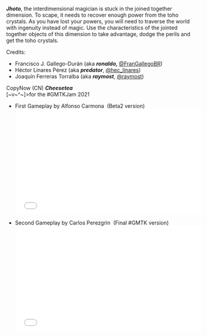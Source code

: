 <p><strong><em>Jhoto</em></strong>, the interdimensional magician is stuck in the joined together dimension. To scape, it needs to recover enough power from the toho crystals. As you have lost your powers, you will need to traverse the world with ingenuity instead of magic. Use the characteristics of the jointed together objects of this dimension to take advantage, dodge the perils and get the toho crystals.&nbsp;</p>
<p>Credits:</p>
<ul><li>Francisco J. Gallego-Durán (aka <strong><em>ronaldo,&nbsp;</em></strong><a href="https://www.twitter.com/FranGallegoBR" target="_blank">@FranGallegoBR</a>)</li><li>Héctor Linares Pérez (aka <strong><em>predator</em></strong>,&nbsp;<a href="https://www.twitter.com/hec_linares" target="_blank">@hec_linares</a>)</li><li>Joaquín Ferreras Torralba (aka <strong><em>raymost</em></strong>,&nbsp;<a href="https://www.twitter.com/raymost" target="_blank">@raymost</a>)</li></ul>
<p>CopyNow (CN) <strong><em>Cheesetea</em></strong>&nbsp;<br>[~v~^~]&gt;for the&nbsp;#GMTKJam&nbsp;2021&nbsp;</p>
<ul><li>First Gameplay by Alfonso Carmona&nbsp; (Beta2 version)<div class="video-container"><iframe width="500" height="281" src="//www.youtube.com/embed/hBMoVjBhHkI" frameborder="0" allowfullscreen=""></iframe></div></li></ul>
<ul><li>Second Gameplay by Carlos Perezgrin&nbsp; (Final&nbsp;#GMTK version)<div class="video-container"><iframe width="500" height="281" src="//www.youtube.com/embed/n-XNU_FcCQk" frameborder="0" allowfullscreen=""></iframe></div></li></ul>
